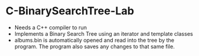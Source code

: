 # C-BinarySearchTree-Lab
 - Needs a C++ compiler to run
 - Implements a Binary Search Tree using an iterator and template classes
 - albums.bin is automatically opened and read into the tree by the program. The program also saves any changes to that same file.
